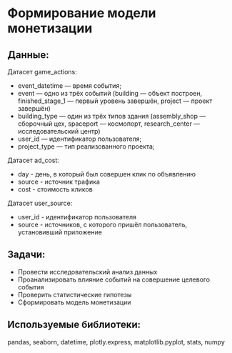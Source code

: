 # Формирование модели монетизации

## Данные:

Датасет game_actions:
- event_datetime — время события;
- event — одно из трёх событий (building — объект построен, finished_stage_1 — первый уровень завершён, project — проект завершён)
- building_type — один из трёх типов здания (assembly_shop — сборочный цех, spaceport — космопорт, research_center — исследовательский центр)
- user_id — идентификатор пользователя;
- project_type — тип реализованного проекта;

Датасет ad_cost:
- day - день, в который был совершен клик по объявлению
- source - источник трафика
- cost - стоимость кликов

Датасет user_source:
- user_id - идентификатор пользователя
- source - источников, с которого пришёл пользователь, установивший приложение

## Задачи:
- Провести исследовательский анализ данных
- Проанализировать влияние событий на совершение целевого события
- Проверить статистические гипотезы
- Сформировать модель монетизации

## Используемые библиотеки:
pandas, seaborn, datetime, plotly.express, matplotlib.pyplot, stats, numpy
